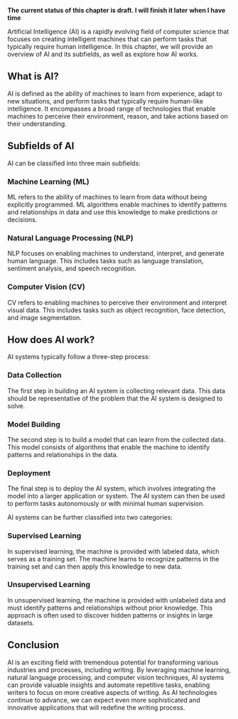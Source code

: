 **The current status of this chapter is draft. I will finish it later when I have time**

Artificial Intelligence (AI) is a rapidly evolving field of computer science that focuses on creating intelligent machines that can perform tasks that typically require human intelligence. In this chapter, we will provide an overview of AI and its subfields, as well as explore how AI works.

**What is AI?**
---------------

AI is defined as the ability of machines to learn from experience, adapt to new situations, and perform tasks that typically require human-like intelligence. It encompasses a broad range of technologies that enable machines to perceive their environment, reason, and take actions based on their understanding.

**Subfields of AI**
-------------------

AI can be classified into three main subfields:

### **Machine Learning (ML)**

ML refers to the ability of machines to learn from data without being explicitly programmed. ML algorithms enable machines to identify patterns and relationships in data and use this knowledge to make predictions or decisions.

### **Natural Language Processing (NLP)**

NLP focuses on enabling machines to understand, interpret, and generate human language. This includes tasks such as language translation, sentiment analysis, and speech recognition.

### **Computer Vision (CV)**

CV refers to enabling machines to perceive their environment and interpret visual data. This includes tasks such as object recognition, face detection, and image segmentation.

**How does AI work?**
---------------------

AI systems typically follow a three-step process:

### **Data Collection**

The first step in building an AI system is collecting relevant data. This data should be representative of the problem that the AI system is designed to solve.

### **Model Building**

The second step is to build a model that can learn from the collected data. This model consists of algorithms that enable the machine to identify patterns and relationships in the data.

### **Deployment**

The final step is to deploy the AI system, which involves integrating the model into a larger application or system. The AI system can then be used to perform tasks autonomously or with minimal human supervision.

AI systems can be further classified into two categories:

### **Supervised Learning**

In supervised learning, the machine is provided with labeled data, which serves as a training set. The machine learns to recognize patterns in the training set and can then apply this knowledge to new data.

### **Unsupervised Learning**

In unsupervised learning, the machine is provided with unlabeled data and must identify patterns and relationships without prior knowledge. This approach is often used to discover hidden patterns or insights in large datasets.

**Conclusion**
--------------

AI is an exciting field with tremendous potential for transforming various industries and processes, including writing. By leveraging machine learning, natural language processing, and computer vision techniques, AI systems can provide valuable insights and automate repetitive tasks, enabling writers to focus on more creative aspects of writing. As AI technologies continue to advance, we can expect even more sophisticated and innovative applications that will redefine the writing process.
